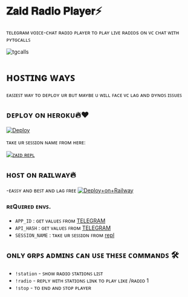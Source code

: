 # 𝐙𝐚𝐢𝐝 𝐑𝐚𝐝𝐢𝐨 𝐏𝐥𝐚𝐲𝐞𝐫⚡
ᴛᴇʟᴇɢʀᴀᴍ ᴠᴏɪᴄᴇ-ᴄʜᴀᴛ ʀᴀᴅɪᴏ ᴘʟᴀʏᴇʀ ᴛᴏ ᴘʟᴀʏ ʟɪᴠᴇ ʀᴀᴅɪᴏs ᴏɴ ᴠᴄ ᴄʜᴀᴛ ᴡɪᴛʜ ᴘʏᴛɢᴄᴀʟʟꜱ

<img src="https://telegra.ph/file/193be05eefc820963cba3.png" alt="tgcalls">

# ʜᴏꜱᴛɪɴɢ ᴡᴀʏꜱ
ᴇᴀꜱɪᴇꜱᴛ ᴡᴀʏ ᴛᴏ ᴅᴇᴘʟᴏʏ ᴜʀ ʙᴜᴛ ᴍᴀʏʙᴇ ᴜ ᴡɪʟʟ ꜰᴀᴄᴇ ᴠᴄ ʟᴀɢ ᴀɴᴅ ᴅʏɴᴏꜱ ɪꜱꜱᴜᴇꜱ
## ᴅᴇᴘʟᴏʏ  ᴏɴ ʜᴇʀᴏᴋᴜ🔥❤️

[![Deploy](https://telegra.ph/file/0f1a48bf0bcfd01f53cf4.jpg)](https://heroku.com/deploy?template=https://github.com/Itsunknown-12/Zaid-Radio-Player)

ᴛᴀᴋᴇ ᴜʀ ꜱᴇꜱꜱɪᴏɴ ɴᴀᴍᴇ ꜰʀᴏᴍ ʜᴇʀᴇ:

[![ᴢᴀɪᴅ ʀᴇᴘʟ](https://img.shields.io/badge/repl.it-generateString-brown)](https://replit.com/@BoooCreative/StringSession-1#main.py)

## ʜᴏꜱᴛ ᴏɴ ʀᴀɪʟᴡᴀʏ🔥
   -ᴇᴀꜱꜱʏ ᴀɴᴅ ʙᴇꜱᴛ ᴀɴᴅ ʟᴀɢ ꜰʀᴇᴇ
[![Deploy+on+Railway](https://railway.app/button.svg)](https://railway.app/new/template?template=https://github.com/Itsunknown-12/Zaid-Radio-Player&envs=SESSION_NAME,APP_ID,API_HASH)

### ʀᴇQᴜɪʀᴇᴅ ᴇɴᴠꜱ.

   - `APP_ID` :  ɢᴇᴛ ᴠᴀʟᴜᴇꜱ ꜰʀᴏᴍ [TELEGRAM](http://my.telegram.org)
   - `API_HASH` :  ɢᴇᴛ ᴠᴀʟᴜᴇꜱ ꜰʀᴏᴍ [TELEGRAM](http://my.telegram.org)
   - `SESSION_NAME` :  ᴛᴀᴋᴇ ᴜʀ ꜱᴇꜱꜱɪᴏɴ ꜰʀᴏᴍ [repl](https://replit.com/@BoooCreative/StringSession-1#main.py)



## ᴏɴʟʏ ɢʀᴘꜱ ᴀᴅᴍɪɴꜱ ᴄᴀɴ ᴜꜱᴇ ᴛʜᴇꜱᴇ ᴄᴏᴍᴍᴀɴᴅꜱ 🛠

- `!station` - ꜱʜᴏᴡ ʀᴀᴅɪᴏ ꜱᴛᴀᴛɪᴏɴꜱ ʟɪꜱᴛ
- `!radio` - ʀᴇᴘʟʏ ᴡɪᴛʜ ꜱᴛᴀᴛɪᴏɴꜱ ʟɪɴᴋ ᴛᴏ ᴘʟᴀʏ ʟɪᴋᴇ /ʀᴀᴅɪᴏ 1
- `!stop` - ᴛᴏ ᴇɴᴅ ᴀɴᴅ ꜱᴛᴏᴘ ᴘʟᴀʏᴇʀ
